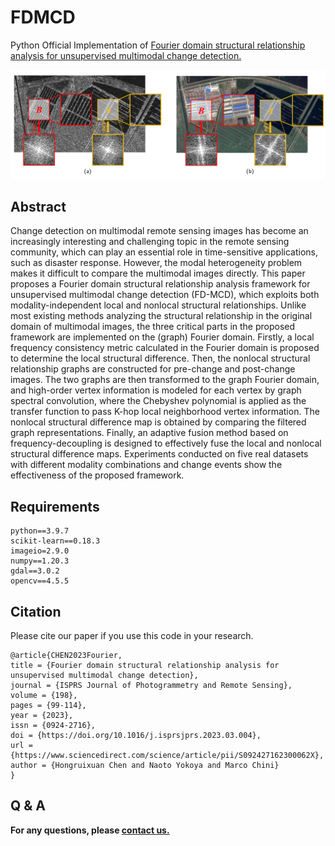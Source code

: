 # FDMCD
Python Official Implementation of [Fourier domain structural relationship analysis for unsupervised multimodal change detection.](https://www.sciencedirect.com/science/article/pii/S092427162300062X)

<img src="./figures/FDMCD.jpg">


## Abstract
Change detection on multimodal remote sensing images has become an increasingly interesting and challenging topic in the remote sensing community, which can play an essential role in time-sensitive applications, such as disaster response. However, the modal heterogeneity problem makes it difficult to compare the multimodal images directly. This paper proposes a Fourier domain structural relationship analysis framework for unsupervised multimodal change detection (FD-MCD), which exploits both modality-independent local and nonlocal structural relationships. Unlike most existing methods analyzing the structural relationship in the original domain of multimodal images, the three critical parts in the proposed framework are implemented on the (graph) Fourier domain. Firstly, a local frequency consistency metric calculated in the Fourier domain is proposed to determine the local structural difference. Then, the nonlocal structural relationship graphs are constructed for pre-change and post-change images. The two graphs are then transformed to the graph Fourier domain, and high-order vertex information is modeled for each vertex by graph spectral convolution, where the Chebyshev polynomial is applied as the transfer function to pass K-hop local neighborhood vertex information. The nonlocal structural difference map is obtained by comparing the filtered graph representations. Finally, an adaptive fusion method based on frequency-decoupling is designed to effectively fuse the local and nonlocal structural difference maps. Experiments conducted on five real datasets with different modality combinations and change events show the effectiveness of the proposed framework.

## Requirements

```
python==3.9.7
scikit-learn==0.18.3
imageio=2.9.0
numpy==1.20.3
gdal==3.0.2
opencv==4.5.5
```
## Citation
Please cite our paper if you use this code in your research.
```
@article{CHEN2023Fourier,
title = {Fourier domain structural relationship analysis for unsupervised multimodal change detection},
journal = {ISPRS Journal of Photogrammetry and Remote Sensing},
volume = {198},
pages = {99-114},
year = {2023},
issn = {0924-2716},
doi = {https://doi.org/10.1016/j.isprsjprs.2023.03.004},
url = {https://www.sciencedirect.com/science/article/pii/S092427162300062X},
author = {Hongruixuan Chen and Naoto Yokoya and Marco Chini}
}
```

## Q & A
**For any questions, please [contact us.](mailto:Qschrx@gmail.com)**